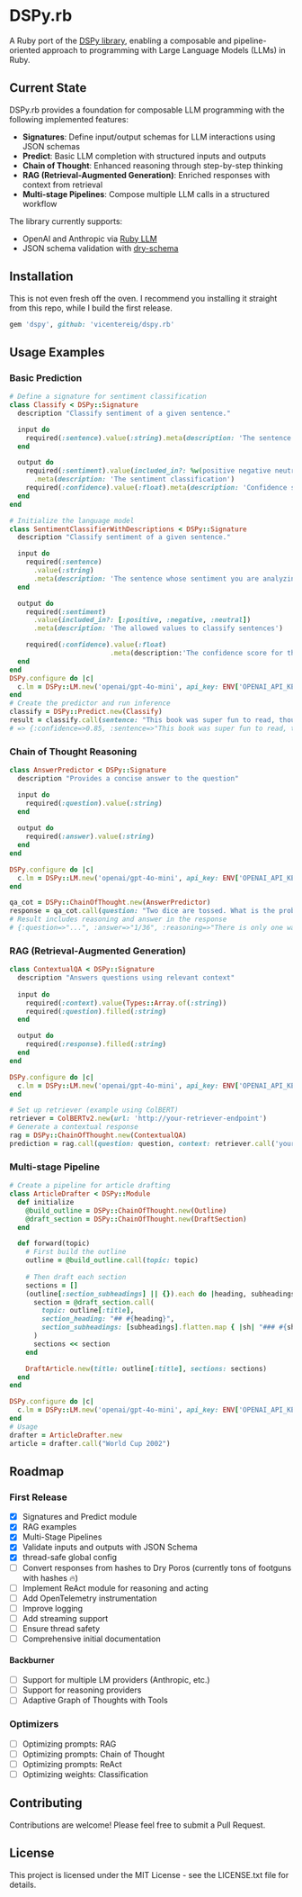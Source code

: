 # DSPy.rb

A Ruby port of the [DSPy library](https://dspy.ai/), enabling a composable and pipeline-oriented approach to programming with Large Language Models (LLMs) in Ruby.

## Current State

DSPy.rb provides a foundation for composable LLM programming with the following implemented features:

- **Signatures**: Define input/output schemas for LLM interactions using JSON schemas
- **Predict**: Basic LLM completion with structured inputs and outputs
- **Chain of Thought**: Enhanced reasoning through step-by-step thinking
- **RAG (Retrieval-Augmented Generation)**: Enriched responses with context from retrieval
- **Multi-stage Pipelines**: Compose multiple LLM calls in a structured workflow

The library currently supports:
- OpenAI and Anthropic via [Ruby LLM](https://github.com/crmne/ruby_llm)
- JSON schema validation with [dry-schema](https://dry-rb.org/gems/dry-schema/)

## Installation

This is not even fresh  off the oven. I recommend you installing 
it straight from this repo, while I build the first release.

```ruby
gem 'dspy', github: 'vicentereig/dspy.rb'
```

## Usage Examples

### Basic Prediction

```ruby
# Define a signature for sentiment classification
class Classify < DSPy::Signature
  description "Classify sentiment of a given sentence."

  input do
    required(:sentence).value(:string).meta(description: 'The sentence to analyze')
  end

  output do
    required(:sentiment).value(included_in?: %w(positive negative neutral))
      .meta(description: 'The sentiment classification')
    required(:confidence).value(:float).meta(description: 'Confidence score')
  end
end

# Initialize the language model
class SentimentClassifierWithDescriptions < DSPy::Signature
  description "Classify sentiment of a given sentence."

  input do
    required(:sentence)
      .value(:string)
      .meta(description: 'The sentence whose sentiment you are analyzing')
  end

  output do
    required(:sentiment)
      .value(included_in?: [:positive, :negative, :neutral])
      .meta(description: 'The allowed values to classify sentences')

    required(:confidence).value(:float)
                         .meta(description:'The confidence score for the classification')
  end
end
DSPy.configure do |c|
  c.lm = DSPy::LM.new('openai/gpt-4o-mini', api_key: ENV['OPENAI_API_KEY'])
end
# Create the predictor and run inference
classify = DSPy::Predict.new(Classify)
result = classify.call(sentence: "This book was super fun to read, though not the last chapter.")
# => {:confidence=>0.85, :sentence=>"This book was super fun to read, though not the last chapter.", :sentiment=>"positive"}
```

### Chain of Thought Reasoning

```ruby
class AnswerPredictor < DSPy::Signature
  description "Provides a concise answer to the question"

  input do
    required(:question).value(:string)
  end
  
  output do
    required(:answer).value(:string)
  end
end

DSPy.configure do |c|
  c.lm = DSPy::LM.new('openai/gpt-4o-mini', api_key: ENV['OPENAI_API_KEY'])
end

qa_cot = DSPy::ChainOfThought.new(AnswerPredictor)
response = qa_cot.call(question: "Two dice are tossed. What is the probability that the sum equals two?")
# Result includes reasoning and answer in the response
# {:question=>"...", :answer=>"1/36", :reasoning=>"There is only one way to get a sum of 2..."}
```

### RAG (Retrieval-Augmented Generation)

```ruby
class ContextualQA < DSPy::Signature
  description "Answers questions using relevant context"
  
  input do
    required(:context).value(Types::Array.of(:string))
    required(:question).filled(:string)
  end

  output do
    required(:response).filled(:string)
  end
end

DSPy.configure do |c|
  c.lm = DSPy::LM.new('openai/gpt-4o-mini', api_key: ENV['OPENAI_API_KEY'])
end

# Set up retriever (example using ColBERT)
retriever = ColBERTv2.new(url: 'http://your-retriever-endpoint')
# Generate a contextual response
rag = DSPy::ChainOfThought.new(ContextualQA)
prediction = rag.call(question: question, context: retriever.call('your query').map(&:long_text))
```

### Multi-stage Pipeline

```ruby
# Create a pipeline for article drafting
class ArticleDrafter < DSPy::Module
  def initialize
    @build_outline = DSPy::ChainOfThought.new(Outline)
    @draft_section = DSPy::ChainOfThought.new(DraftSection)
  end

  def forward(topic)
    # First build the outline
    outline = @build_outline.call(topic: topic)
    
    # Then draft each section
    sections = []
    (outline[:section_subheadings] || {}).each do |heading, subheadings|
      section = @draft_section.call(
        topic: outline[:title],
        section_heading: "## #{heading}",
        section_subheadings: [subheadings].flatten.map { |sh| "### #{sh}" }
      )
      sections << section
    end

    DraftArticle.new(title: outline[:title], sections: sections)
  end
end

DSPy.configure do |c|
  c.lm = DSPy::LM.new('openai/gpt-4o-mini', api_key: ENV['OPENAI_API_KEY'])
end
# Usage
drafter = ArticleDrafter.new
article = drafter.call("World Cup 2002")
```

## Roadmap

### First Release
- [x] Signatures and Predict module
- [x] RAG examples
- [x] Multi-Stage Pipelines
- [x] Validate inputs and outputs with JSON Schema
- [x] thread-safe global config
- [ ] Convert responses from hashes to Dry Poros (currently tons of footguns with hashes :fire:)
- [ ] Implement ReAct module for reasoning and acting
- [ ] Add OpenTelemetry instrumentation
- [ ] Improve logging
- [ ] Add streaming support
- [ ] Ensure thread safety
- [ ] Comprehensive initial documentation

#### Backburner

- [ ] Support for multiple LM providers (Anthropic, etc.)
- [ ] Support for reasoning providers
- [ ] Adaptive Graph of Thoughts with Tools

### Optimizers

- [ ] Optimizing prompts: RAG
- [ ] Optimizing prompts: Chain of Thought
- [ ] Optimizing prompts: ReAct
- [ ] Optimizing weights: Classification

## Contributing

Contributions are welcome! Please feel free to submit a Pull Request.

## License

This project is licensed under the MIT License - see the LICENSE.txt file for details.
